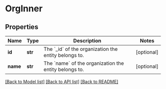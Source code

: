# OrgInner

## Properties
Name | Type | Description | Notes
------------ | ------------- | ------------- | -------------
**id** | **str** | The &#x60;_id&#x60; of the organization the entity belongs to. | [optional] 
**name** | **str** | The &#x60;name&#x60; of the organization the entity belongs to. | [optional] 

[[Back to Model list]](../README.md#documentation-for-models) [[Back to API list]](../README.md#documentation-for-api-endpoints) [[Back to README]](../README.md)

